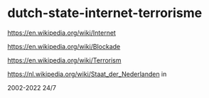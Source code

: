 # dutch-state-internet-terrorisme

https://en.wikipedia.org/wiki/Internet

https://en.wikipedia.org/wiki/Blockade

https://en.wikipedia.org/wiki/Terrorism

https://nl.wikipedia.org/wiki/Staat_der_Nederlanden in

2002-2022 24/7
